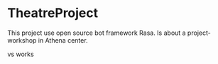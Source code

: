 # TheatreProject
This project use  open source bot framework Rasa. Is about a project-workshop in Athena center.


vs works
    
